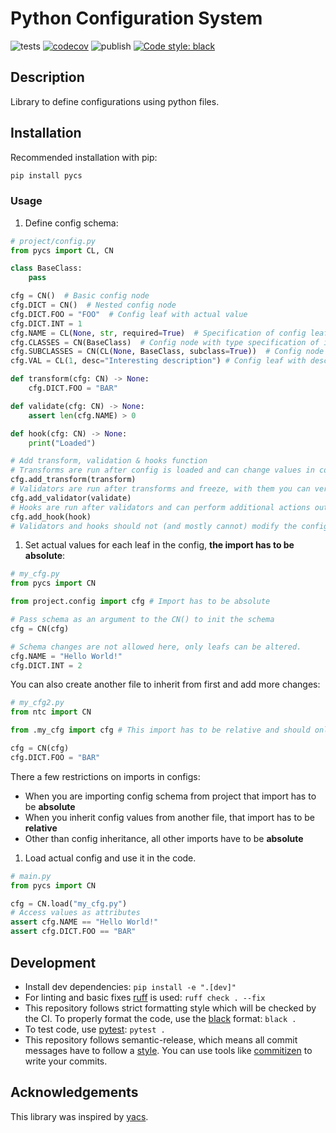 # Python Configuration System

![tests](https://github.com/Rizhiy/pycs/actions/workflows/test_and_version.yml/badge.svg)
[![codecov](https://codecov.io/gh/Rizhiy/pycs/graph/badge.svg?token=7CAJG2EBLG)](https://codecov.io/gh/Rizhiy/pycs)
![publish](https://github.com/Rizhiy/pycs/actions/workflows/publish.yml/badge.svg)
[![Code style: black](https://img.shields.io/badge/code%20style-black-000000.svg)](https://black.readthedocs.io)

## Description

Library to define configurations using python files.

## Installation

Recommended installation with pip:

```bash
pip install pycs
```

### Usage

1. Define config schema:

```python
# project/config.py
from pycs import CL, CN

class BaseClass:
    pass

cfg = CN()  # Basic config node
cfg.DICT = CN()  # Nested config node
cfg.DICT.FOO = "FOO"  # Config leaf with actual value
cfg.DICT.INT = 1
cfg.NAME = CL(None, str, required=True)  # Specification of config leaf to be defined with type
cfg.CLASSES = CN(BaseClass)  # Config node with type specification of its config leafs
cfg.SUBCLASSES = CN(CL(None, BaseClass, subclass=True))  # Config node with subclass specification of its config leafs
cfg.VAL = CL(1, desc="Interesting description") # Config leaf with description

def transform(cfg: CN) -> None:
    cfg.DICT.FOO = "BAR"

def validate(cfg: CN) -> None:
    assert len(cfg.NAME) > 0

def hook(cfg: CN) -> None:
    print("Loaded")

# Add transform, validation & hooks function
# Transforms are run after config is loaded and can change values in config
cfg.add_transform(transform)
# Validators are run after transforms and freeze, with them you can verify additional restrictions
cfg.add_validator(validate)
# Hooks are run after validators and can perform additional actions outside of config
cfg.add_hook(hook)
# Validators and hooks should not (and mostly cannot) modify the config
```

1. Set actual values for each leaf in the config, **the import has to be absolute**:

```python
# my_cfg.py
from pycs import CN

from project.config import cfg # Import has to be absolute

# Pass schema as an argument to the CN() to init the schema
cfg = CN(cfg)

# Schema changes are not allowed here, only leafs can be altered.
cfg.NAME = "Hello World!"
cfg.DICT.INT = 2
```

You can also create another file to inherit from first and add more changes:

```python
# my_cfg2.py
from ntc import CN

from .my_cfg import cfg # This import has to be relative and should only import cfg variable

cfg = CN(cfg)
cfg.DICT.FOO = "BAR"
```

There a few restrictions on imports in configs:

- When you are importing config schema from project that import has to be **absolute**
- When you inherit config values from another file, that import has to be **relative**
- Other than config inheritance, all other imports have to be **absolute**

1. Load actual config and use it in the code.

```python
# main.py
from pycs import CN

cfg = CN.load("my_cfg.py")
# Access values as attributes
assert cfg.NAME == "Hello World!"
assert cfg.DICT.FOO == "BAR"
```

## Development

- Install dev dependencies: `pip install -e ".[dev]"`
- For linting and basic fixes [ruff](https://docs.astral.sh/ruff/) is used: `ruff check . --fix`
- This repository follows strict formatting style which will be checked by the CI.
  To properly format the code, use the [black](https://black.readthedocs.io) format: `black .`
- To test code, use [pytest](https://pytest.org): `pytest .`
- This repository follows semantic-release, which means all commit messages have to follow a [style](https://python-semantic-release.readthedocs.io/en/latest/commit-parsing.html).
  You can use tools like [commitizen](https://github.com/commitizen-tools/commitizen) to write your commits.

## Acknowledgements

This library was inspired by [yacs](https://github.com/rbgirshick/yacs).
